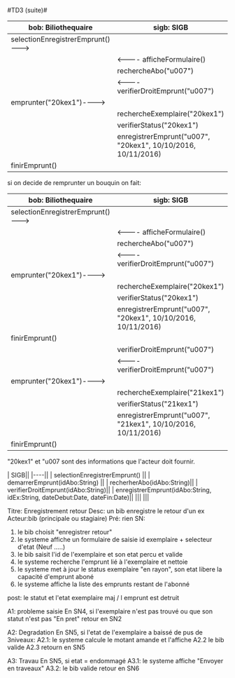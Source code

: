 #TD3 (suite)#

| bob: Biliothequaire | sigb: SIGB |
|---------------------|------------|
| selectionEnregistrerEmprunt() ---> | |
|| <---- afficheFormulaire() |
|| rechercheAbo("u007") |
|| <---- verifierDroitEmprunt("u007") |
| emprunter("20kex1")----> ||
|| rechercheExemplaire("20kex1") |
|| verifierStatus("20kex1") |
|| enregistrerEmprunt("u007", "20kex1", 10/10/2016, 10/11/2016) |
| finirEmprunt() ||

si on decide de remprunter un bouquin on fait: 

| bob: Biliothequaire | sigb: SIGB |
|---------------------|------------|
| selectionEnregistrerEmprunt() ---> | |
|| <---- afficheFormulaire() |
|| rechercheAbo("u007") |
|| <---- verifierDroitEmprunt("u007") |
| emprunter("20kex1")----> ||
|| rechercheExemplaire("20kex1") |
|| verifierStatus("20kex1") |
|| enregistrerEmprunt("u007", "20kex1", 10/10/2016, 10/11/2016) |
| finirEmprunt() ||
|| verifierDroitEmprunt("u007") |
|| <---- verifierDroitEmprunt("u007") |
| emprunter("20kex1")----> ||
|| rechercheExemplaire("21kex1") |
|| verifierStatus("21kex1") |
|| enregistrerEmprunt("u007", "21kex1", 10/10/2016, 10/11/2016) |
| finirEmprunt() ||


"20kex1" et "u007 sont des informations que l'acteur doit fournir.

| SIGB||
|----||
| selectionEnregistrerEmprunt() ||
| demarrerEmprunt(idAbo:String) ||
| recherherAbo(idAbo:String)||
| verifierDroitEmprunt(idAbo:String)||
| enregistrerEmprunt(idAbo:String, idEx:String, dateDebut:Date, dateFin:Date)||
|||
|||


Titre: Enregistrement retour
Desc: un bib enregistre le retour d'un ex
Acteur:bib (principale ou stagiaire)
Pré: rien
SN:

1. le bib choisit "enregistrer retour"
2. le systeme affiche un formulaire de saisie
	id exemplaire + selecteur d'etat (Neuf .....)
3. le bib saisit l'id de l'exemplaire et son etat percu et valide
4. le systeme recherche l'emprunt lié à l'exemplaire et nettoie
5. le systeme met à jour le status exemplaire "en rayon", son etat libere la capacité d'emprunt aboné
6. le systeme affiche la liste des emprunts restant de l'abonné

post: le statut et l'etat exemplaire maj / l emprunt est detruit


A1: probleme saisie
    En SN4, si l'exemplaire n'est pas trouvé ou que son statut n'est pas "En pret"
    retour en SN2

A2: Degradation
    En SN5, si l'etat de l'exemplaire a baissé de pus de 3niveaux:
    A2.1: le systeme calcule le motant amande et l'affiche
    A2.2 le bib valide
    A2.3 retourn en SN5

A3: Travau
    En SN5, si etat = endommagé
    A3.1: le systeme affiche "Envoyer en traveaux"
    A3.2: le bib valide
    retour en SN6
